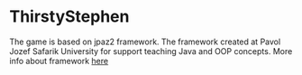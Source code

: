# ThirstyStephen
The game is based on jpaz2 framework. The framework created at Pavol Jozef Safarik University for support teaching Java and OOP concepts. More info about framework [here](https://github.com/ics-upjs/JPAZ2)

